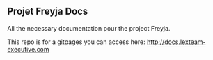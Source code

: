 
## Projet Freyja Docs
All the necessary documentation pour the project Freyja.

This repo is for a gitpages you can access here: http://docs.lexteam-executive.com
